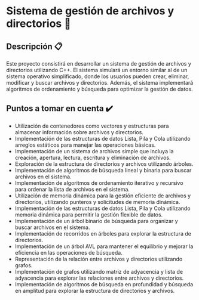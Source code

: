 # Sistema de gestión de archivos y directorios 🚀 


## Descripción 📋
  Este proyecto consistirá en desarrollar un sistema de gestión de archivos y directorios utilizando C++. El sistema simulará un entorno similar al de un sistema operativo simplificado, donde los usuarios pueden crear, eliminar, modificar y buscar archivos y directorios. Además, el sistema implementará algoritmos de ordenamiento y búsqueda para optimizar la gestión de datos.

## Puntos a tomar en cuenta ✔️

- Utilización de contenedores como vectores y estructuras para almacenar información sobre archivos y directorios.
- Implementación de las estructuras de datos Lista, Pila y Cola utilizando arreglos estáticos para manejar las operaciones básicas.
- Implementación de un sistema de archivos simple que incluya la creación, apertura, lectura, escritura y eliminación de archivos.
- Exploración de la estructura de directorios y archivos utilizando árboles.
- Implementación de algoritmos de búsqueda lineal y binaria para buscar archivos en el sistema.
- Implementación de algoritmos de ordenamiento iterativo y recursivo para ordenar la lista de archivos en el sistema.
- Utilización de memoria dinámica para la gestión eficiente de archivos y directorios, utilizando punteros y solicitudes de memoria dinámica.
- Implementación de las estructuras de datos Lista, Pila y Cola utilizando memoria dinámica para permitir la gestión flexible de datos.
- Implementación de un árbol binario de búsqueda para organizar y buscar archivos en el sistema.
- Implementación de recorridos en árboles para explorar la estructura de directorios.
- Implementación de un árbol AVL para mantener el equilibrio y mejorar la eficiencia en las operaciones de búsqueda.
- Representación de la relación entre archivos y directorios utilizando grafos.
- Implementación de grafos utilizando matriz de adyacencia y lista de adyacencia para explorar las relaciones entre archivos y directorios.
- Implementación de algoritmos de búsqueda en profundidad y búsqueda en amplitud para explorar la estructura de directorios y archivos.

